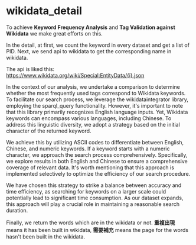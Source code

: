 # wikidata_detail

To achieve **Keyword Frequency Analysis** and **Tag Validation against Wikidata** we make great efforts on this.

In the detail, at first, we count the keyword in every dataset and get a list of PID. Next, we send api to wikidata to get the corresponding name in wikidata.

The api is liked this: 
https://www.wikidata.org/wiki/Special:EntityData/{i}.json

In the context of our analysis, we undertake a comparison to determine whether the most frequently used tags correspond to Wikidata keywords. To facilitate our search process, we leverage the wikidataintegrator library, employing the sparql_query functionality. However, it's important to note that this library primarily recognizes English language inputs. Yet, Wikidata keywords can encompass various languages, including Chinese. To address this linguistic diversity, we adopt a strategy based on the initial character of the returned keyword.

We achieve this by utilizing ASCII codes to differentiate between English, Chinese, and numeric keywords. If a keyword starts with a numeric character, we approach the search process comprehensively. Specifically, we explore results in both English and Chinese to ensure a comprehensive coverage of relevant data. It's worth mentioning that this approach is implemented selectively to optimize the efficiency of our search procedure.

We have chosen this strategy to strike a balance between accuracy and time efficiency, as searching for keywords on a larger scale could potentially lead to significant time consumption. As our dataset expands, this approach will play a crucial role in maintaining a reasonable search duration.

Finally, we return the words which are in the wikidata or not. **重複出現** means it has been built in wikidata, **需要補充** means the page for the words hasn't been built in the wikidata.